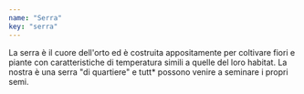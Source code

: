 ```yaml
---
name: "Serra"
key: "serra"
---
```


La serra è il cuore dell'orto ed è costruita appositamente per
coltivare fiori e piante con caratteristiche di temperatura simili a
quelle del loro habitat. La nostra è una serra "di quartiere" e tutt\*
possono venire a seminare i propri semi.
